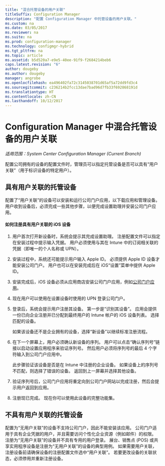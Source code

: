 ```yaml
---
title: "混合托管设备的用户关联"
titleSuffix: Configuration Manager
description: "配置 Configuration Manager 中托管设备的用户关联。"
ms.custom: na
ms.date: 03/05/2017
ms.reviewer: na
ms.suite: na
ms.prod: configuration-manager
ms.technology: configmgr-hybrid
ms.tgt_pltfrm: na
ms.topic: article
ms.assetid: b5d520a7-e9e5-40ee-91f9-f2684214beb6
caps.latest.revision: "6"
author: dougeby
ms.author: dougeby
manager: angrobe
ms.openlocfilehash: ea496402fa72c3145038701d65af5a72dd9fd3c4
ms.sourcegitcommit: c236214b2fcc13dae7bad96d7fb33f692868191d
ms.translationtype: HT
ms.contentlocale: zh-CN
ms.lasthandoff: 10/12/2017
---
```

# <a name="user-affinity-for-hybrid-managed-devices-in-configuration-manager"></a>Configuration Manager 中混合托管设备的用户关联

*适用范围：System Center Configuration Manager (Current Branch)*

配置公司拥有的设备的配置文件时，管理员可以指定托管设备是否可以具有“用户关联”（用于标识设备的特定用户）。  

##  <a name="BKMK_iOSCP"></a>具有用户关联的托管设备  
 配置了“用户关联”的设备可以安装和运行公司门户应用，以下载应用和管理设备。 用户收到设备后，必须完成一些其他步骤，以便完成设置助理并安装公司门户应用。  

#### <a name="how-to-enroll-ios-devices-with-user-affinity"></a>如何注册具有用户关联的 iOS 设备  

1.  用户首次打开新设备时，系统会提示其完成设置助理。 注册配置文件可以指定在安装过程中提示输入凭据。 用户必须使用与其在 Intune 中的订阅相关联的凭据（即唯一的个人名称或 UPN）。  

2.  安装过程中，系统还可能提示用户输入 Apple ID。 必须提供 Apple ID 设备才能安装公司门户。 用户也可以在安装完成后在 iOS“设置”菜单中提供 Apple ID。  

3.  安装完成后，iOS 设备必须从应用商店安装公司门户应用，例如[公司门户应用](https://itunes.apple.com/us/app/id719171358)。  

4.  现在用户可以使用在设置设备时使用的 UPN 登录公司门户。  

5.  登录后，系统会提示用户注册其设备。 第一步是“识别其设备”。 应用会提供一份已向企业注册并已分配到最终用户的 Intune 帐户的 iOS 设备列表。 选择匹配的设备。  

     如果该设备还不是企业拥有的设备，选择“新设备”以继续标准注册流程。  

6.  在下一个屏幕上，用户必须确认新设备的序列。 用户可以点击“确认序列号”链接以启动设置应用程序来验证序列号。 然后用户必须将序列号的最后 4 个字符输入到公司门户应用中。  

     此步骤验证该设备是否是在 Intune 中注册的企业设备。 如果设备上的序列号不匹配，则选择了错误的设备。 返回到上一屏幕并选择其他设备。  

7.  验证序列号后，公司门户应用将重定向到公司门户网站以完成注册，然后会提示用户返回到应用。  

8.  注册现已完成。 现在你可以使用此设备的完整功能集。  

##  <a name="BKMK_noUA"></a>不具有用户关联的托管设备  
 配置为“无用户关联”的设备不支持公司门户，因此不能安装该应用。 公司门户适用于具有企业凭据的用户，并且需要访问个性化企业资源（例如邮件）的权限。 注册为“无用户关联”的设备并不具有专用的用户登录。 展台、销售点 (POS) 或共享实用程序设备是注册为“无用户关联”的设备的典型用例。 如果需要用户关联，注册设备前请确保设备的注册配置文件选中“用户关联”。 若要更改设备的关联状态，必须停用并重新注册设备。
